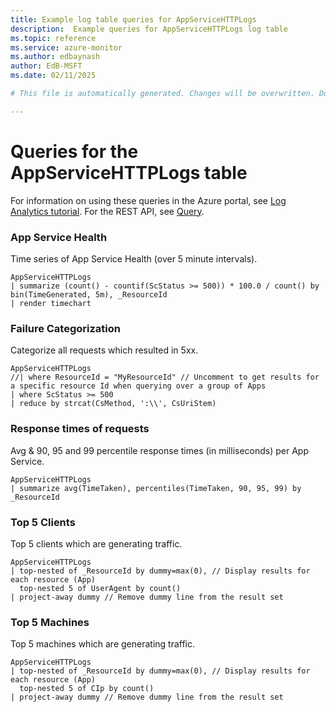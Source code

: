 ```yaml
---
title: Example log table queries for AppServiceHTTPLogs
description:  Example queries for AppServiceHTTPLogs log table
ms.topic: reference
ms.service: azure-monitor
ms.author: edbaynash
author: EdB-MSFT
ms.date: 02/11/2025

# This file is automatically generated. Changes will be overwritten. Do not change this file directly. 

---
```


# Queries for the AppServiceHTTPLogs table

For information on using these queries in the Azure portal, see [Log Analytics tutorial](/azure/azure-monitor/logs/log-analytics-tutorial). For the REST API, see [Query](/rest/api/loganalytics/query).


### App Service Health  


Time series of App Service Health (over 5 minute intervals).  

```query
AppServiceHTTPLogs 
| summarize (count() - countif(ScStatus >= 500)) * 100.0 / count() by bin(TimeGenerated, 5m), _ResourceId
| render timechart 
```



### Failure Categorization  


Categorize all requests which resulted in 5xx.  

```query
AppServiceHTTPLogs 
//| where ResourceId = "MyResourceId" // Uncomment to get results for a specific resource Id when querying over a group of Apps
| where ScStatus >= 500
| reduce by strcat(CsMethod, ':\\', CsUriStem)
```



### Response times of requests  


Avg & 90, 95 and 99 percentile response times (in milliseconds) per App Service.  

```query
AppServiceHTTPLogs 
| summarize avg(TimeTaken), percentiles(TimeTaken, 90, 95, 99) by _ResourceId
```



### Top 5 Clients  


Top 5 clients which are generating traffic.  

```query
AppServiceHTTPLogs
| top-nested of _ResourceId by dummy=max(0), // Display results for each resource (App)
  top-nested 5 of UserAgent by count()
| project-away dummy // Remove dummy line from the result set
```



### Top 5 Machines  


Top 5 machines which are generating traffic.  

```query
AppServiceHTTPLogs
| top-nested of _ResourceId by dummy=max(0), // Display results for each resource (App)
  top-nested 5 of CIp by count()
| project-away dummy // Remove dummy line from the result set
```

